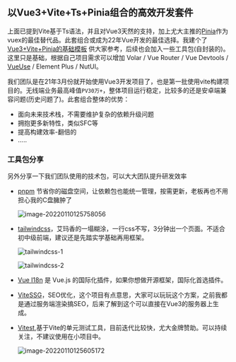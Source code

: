 ## 以Vue3+Vite+Ts+Pinia组合的高效开发套件

上面已提到Vite基于Ts语法，并且对Vue3天然的支持，加上尤大主推的[Pinia](https://pinia.vuejs.org/)作为vuex的最佳替代品。此套组合或成为22年Vue开发的最佳选择。我建个了[Vue3+Vite+Pinia的基础模板](https://github.com/MaleWeb/vue3-vite-ts) 供大家参考，后续也会加入一些工具包(自封装的)。这里只是基础，根据自己项目需求可以增加 Volar / Vue Router /   Vue Devtools / [VueUse](https://vueuse.org/) / Element Plus / NutUI。

我们团队是在21年3月份就开始使用Vue3开发项目了，也是第一批使用vite构建项目的。无线端业务最高峰值`PV30万+`，整体项目运行稳定，比较多的还是安卓端兼容问题(历史问题了)。此套组合整体的优势：

- 面向未来技术栈，不需要维护复杂的依赖升级问题
- 拥抱更多新特性，类似SFC等
- 提高构建效率-翻倍的
- .....

### 工具包分享

另外分享一下我们团队使用的技术包，可以大大团队提升研发效率

- [pnpm](https://pnpm.io/zh/motivation) 节省你的磁盘空间，让依赖包也能统一管理，按需更新，老板再也不用担心我的C盘臃肿了

  ![image-20220110125758056](https://cdn.jsdelivr.net/gh/MaleWeb/picture/images/techblog/image-20220110125758056.png)

- [tailwindcss](https://tailwindcss.com/)，艾玛香的一塌糊涂，一行css不写，3分钟出一个页面。不适合初中级前端，建议还是先踏实学基础再用框架。

  ![tailwindcss-1](https://cdn.jsdelivr.net/gh/MaleWeb/picture/images/techblog/tailwindcss-1.gif)

  ![tailwindcss-2](https://cdn.jsdelivr.net/gh/MaleWeb/picture/images/techblog/tailwindcss-2.gif)

- [Vue I18n](https://vue-i18n.intlify.dev/)  是 Vue.js 的国际化插件，如果你想做开源框架，国际化首选插件。

- [ViteSSG](https://github.com/antfu/vite-ssg)，SEO优化，这个项目有点意思，大家可以玩玩这个方案，之前我都是通过服务端渲染搞SEO，后来了解到这个可以直接在Vue3的服务器上生成。

- [Vitest](https://github.com/vitest-dev/vitest),基于Vite的单元测试工具，目前迭代比较快，尤大金牌赞助。可以持续关注，不建议使用在小项目中。

  ![image-20220110125605172](https://cdn.jsdelivr.net/gh/MaleWeb/picture/images/techblog/image-20220110125605172.png)
